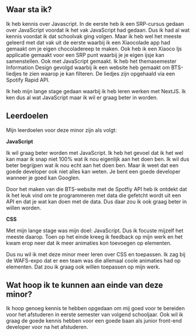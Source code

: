 ## Waar sta ik?
Ik heb kennis over Javascript. In de eerste heb ik een SRP-cursus gedaan over JavaScript voordat ik het vak JavaScript had gedaan. Dus ik had al wat kennis voordat ik dat schoolvak ging volgen. Maar ik heb wel het meeste geleerd met dat vak uit de eerste waarbij ik een Xiaocolade app had gemaakt om je eigen chocoladereep te maken. Ook heb ik een Xiaoco Ijs applicatie gemaakt voor een SRP punt waarbij je je eigen ijsje kan samenstellen. Ook met JavaScript gemaakt. Ik heb het themasemester Information Design gevolgd waarbij ik een website heb gemaakt om BTS-liedjes te zien waarop je kan filteren. De liedjes zijn opgehaald via een Spotify Rapid API. 

Ik heb mijn lange stage gedaan waarbij ik heb leren werken met NextJS. Ik ken dus al wat JavaScript maar ik wil er graag beter in worden. 

## Leerdoelen
Mijn leerdoelen voor deze minor zijn als volgt:

**JavaScript**

Ik wil graag beter worden met JavaScript. Ik heb het gevoel dat ik het wel kan maar ik snap niet 100% wat ik nou eigenlijk aan het doen ben. Ik wil dus beter begrijpen wat ik nou echt aan het doen ben. Maar ik weet dat een goede developer ook niet alles kan weten. Je bent een goede developer wanneer je goed kan Googlen. 

Door het maken van die BTS-website met de Spotfiy API heb ik ontdekt dat ik het leuk vind om te programmeren met data die gefetcht wordt uit een API en dat je wat kan doen met de data. Dus daar zou ik ook graag beter in willen worden.

**CSS**

Met mijn lange stage was mijn doel: JavaScript. Dus ik focuste mijzelf het meeste daarop. Toen op het einde kreeg ik feedback op mijn werk en het kwam erop neer dat ik meer animaties kon toevoegen op elementen. 

Dus nu wil ik met deze minor meer leren over CSS en toepassen. Ik zag bij de WAFS-expo dat er een team was die allemaal coole animaties had op elementen. Dat zou ik graag ook willen toepassen op mijn werk. 

## Wat hoop ik te kunnen aan einde van deze minor?
Ik hoop genoeg kennis te hebben opgedaan om mij goed voor te bereiden voor het afstuderen in eerste semester van volgend schooljaar. Ook wil ik graag de goede kennis hebben voor een goede baan als junior front-end developer voor na het afstuderen. 


